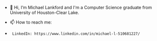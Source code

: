 - 👋 Hi, I’m Michael Lankford and I'm a Computer Science graduate from University of Houston-Clear Lake.

- 📫 How to reach me:
-      LinkedIn: https://www.linkedin.com/in/michael-l-510681227/

<!---
michaelank2049/michaelank2049 is a ✨ special ✨ repository because its `README.md` (this file) appears on your GitHub profile.
You can click the Preview link to take a look at your changes.
--->
